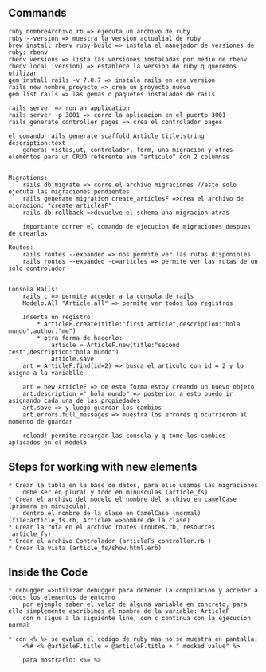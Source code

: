 ## Commands
    ruby nombreArchivo.rb => ejecuta un archivo de ruby
    ruby --version => muestra la version actualial de ruby
    brew install rbenv ruby-build => instala el manejador de versiones de ruby: rbenv
    rbenv versions => lista las versiones instaladas por medio de rbenv
    rbenv local [version] => establece la version de ruby q queremos utilizar
    gem install rails -v 7.0.7 => instala rails en esa version
    rails new nombre_proyecto => crea un proyecto nuevo
    gem list rails => las gemas o paquetes instalados de rails

    rails server => run an application
    rails server -p 3001 => corro la aplicacion en el puerto 3001
    rails generate controller pages => crea el controlador pages

    el comando rails generate scaffold Article title:string description:text
        genera: vistas,ut, controlador, form, una migracion y otros elementos para un CRUD referente aun "articulo" con 2 columnas
        

    Migrations: 
        rails db:migrate => corre el archivo migraciones //esto solo ejecuta las migraciones pendientes
        rails generate migration create_articlesF =>crea el archivo de migracion: "create_articlesF"
        rails db:rollback =>devuelve el schema una migracion atras

        importante correr el comando de ejecucion de migraciones despues de crearlas

    Routes:
        rails routes --expanded => nos permite ver las rutas disponibles
        rails routes --expanded -c=articles => permite ver las rutas de un solo controlador
    

    Consola Rails: 
        rails c => permite acceder a la consola de rails
        Modelo.All "Article.all" => permite ver todos los registros

        Inserta un registro:
            * ArticleF.create(title:"first article",description:"hola mundo",author:"me") 
            * otra forma de hacerlo:
                article = ArticleF.new(title:"second test",description:"hola mundo")
                article.save
        art = ArticleF.find(id=2) => busca el articulo con id = 2 y lo asigna a la variablle        
        
        art = new ArticleF => de esta forma estoy creando un nuevo objeto
        art.description =" hola mundo" => posterior a esto puedo ir asignando cada una de las propiedades
        art.save => y luego guardar los cambios
        art.errors.full_messages => muestra los errores q ocurrieron al momento de guardar

        reload! permite recargar las consola y q tome los cambios aplicados en el modelo

## Steps for working with new elements
    * Crear la tabla en la base de datos, para ello usamos las migraciones
        debe ser en plural y todo en minusculas (article_fs)
    * Crear el archivo del modelo el nombre del archivo en camelCase (primera en minuscula), 
        dentro el nombre de la clase en CamelCase (normal) (file:article_fs.rb, ArticleF =>nombre de la clase)
    * Crear la ruta en el archivo routes (routes.rb, resources :article_fs)
    * Crear el archivo Controlador (articleFs_controller.rb )
    * Crear la vista (article_fs/show.html.erb)

## Inside the Code
    * debugger =>utilizar debugger para detener la compilacion y acceder a todos los elementos de entorno
        por ejemplo saber el valor de alguna variable en concreto, para ello simplemente escribimos el nombre de la variable: ArticleF
        con n sigue a la siguiente line, con c continua con la ejecucion normal

    * con <% %> se evalua el codigo de ruby mas no se muestra en pantalla:
        <%# <% @articleF.title = @articleF.title + " mocked value" %> 

        para mostrarlo: <%= %>
